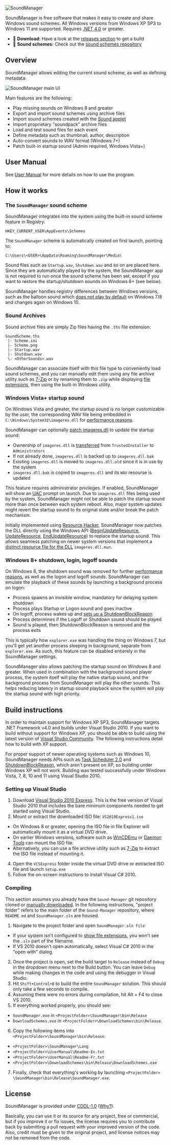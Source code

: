 ![SoundManager](Images/logo-en.png)

SoundManager is free software that makes it easy to create and share Windows sound schemes. All Windows versions from Windows XP SP3 to Windows 11 are supported. Requires [.NET 4.0](http://www.microsoft.com/en-us/download/details.aspx?id=17718) or greater.

* 💾 **Download:** Have a look at the [releases section](https://github.com/ORelio/Sound-Manager/releases) to get a build
* 📁 **Sound schemes:** Check out the [sound schemes repository](https://github.com/ORelio/Sound-Manager-Schemes)

## Overview

SoundManager allows editing the current sound scheme, as well as defining metadata:

![SoundManager main UI](Images/gui-scheme-en.png)

Main features are the following:

* Play missing sounds on Windows 8 and greater
* Export and import sound schemes using archive files
* Import sound schemes created with the [Sound applet](https://www.thewindowsclub.com/change-sounds-in-windows)
* Import proprietary "soundpack" archive files
* Load and test sound files for each event
* Define metadata such as thumbnail, author, description
* Auto-convert sounds to WAV format (Windows 7+)
* Patch built-in startup sound (Admin required, Windows Vista+)

## User Manual

See [User Manual](UserManual/Readme-En.txt) for more details on how to use the program.

## How it works

### The `SoundManager` sound scheme

SoundManager integrates into the system using the built-in sound scheme feature in Registry:
````
HKEY_CURRENT_USER\AppEvents\Schemes
````
The `SoundManager` scheme is automatically created on first launch, pointing to:
````
C:\Users\<USER>\AppData\Roaming\SoundManager\Media\
````
Sound files such as `Startup.wav`, `Shutdown.wav` and so on are placed here. Since they are automatically played by the system, the SoundManager app is not required to run once the sound scheme has been set, except if you want to restore the startup/shutdown sounds on Windows 8+ (see below).

SoundManager handles registry differences between Windows versions, such as the balloon sound which [does not play by default](https://winaero.com/blog/fix-windows-plays-no-sound-for-tray-balloon-tips-notifications/) on Windows 7/8 and changes again on Windows 10.

### Sound Archives

Sound archive files are simply Zip files having the `.ths` file extension:

````
SoundScheme.ths
 |- Scheme.ini
 |- Scheme.png
 |- Startup.wav
 |- Shutdown.wav
 \- <OtherSounds>.wav
````

SoundManager can associate itself with this file type to conveniently load sound schemes, and you can manually edit them using any file archive utility such as [7-Zip](https://www.7-zip.org/) or by renaming them to `.zip` while displaying [file extensions](https://www.thewindowsclub.com/show-file-extensions-in-windows), then using the built-in Windows utility.

### Windows Vista+ startup sound

On Windows Vista and greater, the startup sound is no longer customizable by the user, the corresponding WAV file being embedded in `C:\Windows\System32\imageres.dll` for [performance reasons](https://blogs.msdn.microsoft.com/e7/2009/02/18/engineering-the-windows-7-boot-animation/).

SoundManager can optionally [patch imageres.dll](https://www.sevenforums.com/tutorials/63398-startup-sound-change-windows-7-a.html) to update the startup sound:

* Ownership of `imageres.dll` is [transferred](https://helpdeskgeek.com/windows-7/windows-7-how-to-delete-files-protected-by-trustedinstaller/) from `TrustedInstaller` to `Administrators`
* If not already done, `imageres.dll` is backed up to `imageres.dll.bak`
* Existing `imageres.dll` is moved to `imageres.dll.old` since it is in use by the system
* `imageres.dll.bak` is copied to `imageres.dll` and its `WAV` resourse is updated

This feature requires administrator privileges. If enabled, SoundManager will show an [UAC](https://en.wikipedia.org/wiki/User_Account_Control) prompt on launch. Due to `imageres.dll` files being used by the system, SoundManager might not be able to patch the startup sound more than once between each system reboot. Also, major system updates might revert the startup sound to its original state and/or break the patch mechanism.

Initially implemented using [Resource Hacker](https://www.angusj.com/resourcehacker/), SoundManager now patches the DLL directly using the Windows API ([BeginUpdateResource](http://msdn.microsoft.com/en-us/library/windows/desktop/ms648030%28v=vs.85%29.aspx), [UpdateResource](http://msdn.microsoft.com/en-us/library/windows/desktop/ms648049%28v=vs.85%29.aspx), [EndUpdateResource](http://msdn.microsoft.com/en-us/library/windows/desktop/ms648032%28v=vs.85%29.aspx)) to replace the startup sound. This allows seamless patching on newer system versions that implement a [distinct resource file for the DLL](https://answers.microsoft.com/en-us/windows/forum/all/workaround-for-changing-the-windows-1011-startup/b15dd438-42c7-471c-bc86-2e5fb0fa4037) `imageres.dll.mun`.

### Windows 8+ shutdown, login, logoff sounds

On Windows 8, the shutdown sound was removed for further [performance reasons](https://winaero.com/blog/how-to-play-the-logon-or-startup-sound-in-windows-8-1-or-windows-8/), as well as the logon and logoff sounds. SoundManager can emulate the playback of these sounds by launching a background process on logon:

* Process spawns an invisible window, mandatory for delaying system shutdown
* Process plays Startup or Logon sound and goes inactive
* On logoff, process wakes up and [sets up a ShutdownBlockReason](https://devblogs.microsoft.com/oldnewthing/20120614-00/?p=7373)
* Process determines if the Logoff or Shutdown sound should be played
* Sound is played, then ShutdownBlockReason is removed and the process exits

This is typically how `explorer.exe` was handling the thing on Windows 7, but you'll get yet another process sleeping in background, separate from `explorer.exe`. As such, this feature can be disabled entierely in the SoundManager settings.

SoundManager also allows patching the startup sound on Windows 8 and greater. When used in combination with the background sound player process, the system itself will play the native startup sound, and the background process from SoundManager will play the other sounds. This helps reducing latency in startup sound playback since the system will play the startup sound with high priority.

## Build instructions

In order to maintain support for Windows XP SP3, SoundManager targets .NET Framework v4.0 and builds under Visual Studio 2010. If you want to build without support for Windows XP, you should be able to build using the latest version of [Visual Studio Community](https://visualstudio.microsoft.com/vs/community/). The following instructions detail how to build with XP support.

For proper support of newer operating systems such as Windows 10, SoundManager needs APIs such as [Task Scheduler 2.0](https://learn.microsoft.com/en-us/windows/win32/taskschd/task-scheduler-2-0-interfaces) and [ShutdownBlockReason](https://devblogs.microsoft.com/oldnewthing/20120614-00/?p=7373), which aren't present on XP, so building under Windows XP will not work. Building was tested successfully under Windows Vista, 7, 8, 10 and 11 using Visual Studio 2010.

### Setting up Visual Studio

1. Download [Visual Studio 2010 Express](https://archive.org/details/vs-2010-express-1). This is the free version of Visual Studio 2010 that includes the bare minimum components needed to get started using Visual Studio.
2. Mount or extract the downloaded ISO file: `VS2010Express1.iso`
  * On Windows 8 or greater, opening the ISO file in file Explorer will automatically mount it as a virtual DVD drive.
  * On earlier Windows versions, software such as [WinCDEmu](https://wincdemu.sysprogs.org/) or [Daemon Tools](https://www.daemon-tools.cc/products/dtLite) can mount the ISO file.
  * Alternatively, you can use a file archive utility such as [7-Zip](https://7-zip.org/) to extract the ISO file instead of mounting it.
4. Open the `VCSExpress` folder inside the virtual DVD drive or extracted ISO file and launch `setup.exe`
5. Follow the on-screen instructions to install Visual C# 2010.

### Compiling

This section assumes you already have the `Sound-Manager` git repository cloned or [manually downloaded](https://github.com/seediffusion/Sound-Manager/archive/refs/heads/master.zip). In the following instructions, "project folder" refers to the main folder of the `Sound-Manager` repository, where `README.md` and `SoundManager.sln` are housed.

1. Navigate to the project folder and open `SoundManager.sln file`
  * If your system isn't configured to [show file extensions](https://www.thewindowsclub.com/show-file-extensions-in-windows), you won't see the `.sln` part of the filename.
  * If VS 2010 doesn't open automatically, select Visual C# 2010 in the "open with" dialog.
2. Once the project is open, set the build target to `Release` instead of `Debug` in the dropdown menu next to the Build button. You can leave `Debug` while making changes in the code and using the debugger in Visual Studio.
3. Hit `Shift+Control+B` to build the entire `SoundManager` solution. This should only take a few seconds to compile.
4. Assuming there were no errors during compilation, hit Alt + F4 to close VS 2010.
5. If everything worked properly, you should see:
  * `SoundManager.exe` in `<ProjectFolder>\SoundManager\bin\Release`
  * `DownloadSchemes.exe` in `<ProjectFolder>\DownloadSchemes\bin\Release`.
6. Copy the following items into `<ProjectFolder>\SoundManager\bin\Release`.
  * `<ProjectFolder>\SoundManager\Lang`
  * `<ProjectFolder>\UserManual\Readme-En.txt`
  * `<ProjectFolder>\UserManual\Readme-Fr.txt`
  * `<ProjectFolder>\DownloadSchemes\bin\Release\DownloadSchemes.exe`
7. Finally, check that everything's working by launching `<ProjectFolder> \SoundManager\bin\Release\SoundManager.exe`.

## License

SoundManager is provided under
[CDDL-1.0](http://opensource.org/licenses/CDDL-1.0)
([Why?](http://qstuff.blogspot.fr/2007/04/why-cddl.html)).

Basically, you can use it or its source for any project, free or commercial, but if you improve it or fix issues,
the license requires you to contribute back by submitting a pull request with your improved version of the code.
Also, credit must be given to the original project, and license notices may not be removed from the code.
